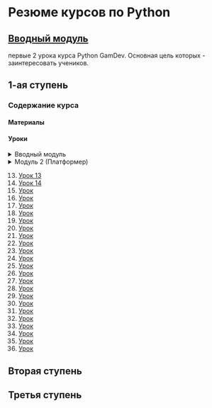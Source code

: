# Резюме курсов по Python

## [Вводный модуль](https://github.com/IT-Compot/Python-GameDev/blob/main/lessons/Introduction%20module/README.md)
первые 2 урока курса Python GamDev. Основная цель которых - заинтересовать учеников.

## 1-ая ступень

### Содержание курса

#### Материалы

#### Уроки
<details>
  <summary>Вводный модуль</summary>
  
1. [Урок 1](introduction-module/lesson-1/README.md)  - Знакомство с дивжком, первые шаги.
2. [Урок 2]()
3. [Урок 3]()
4. [Урок 4]()
   
</details>
<details>
  <summary>Модуль 2 (Платформер)</summary>
  
5. [Урок 1]()
6. [Урок 2]()
7. [Урок 3]()
8. [Урок 4]()
9. [Урок 5]()
10. [Урок 6]()
11. [Урок 7]()
12. [Урок 8]()
    
</details>


13. [Урок 13]()
14. [Урок 14]()
15. [Урок ]()
16. [Урок ]()
17. [Урок ]()
18. [Урок ]()
19. [Урок ]()
20. [Урок ]()
21. [Урок ]()
22. [Урок ]()
23. [Урок ]()
24. [Урок ]()
25. [Урок ]()
26. [Урок ]()
27. [Урок ]()
28. [Урок ]()
29. [Урок ]()
30. [Урок ]()
31. [Урок ]()
32. [Урок ]()
33. [Урок ]()
34. [Урок ]()
35. [Урок ]()
36. [Урок ]()

## Вторая ступень

## Третья ступень


